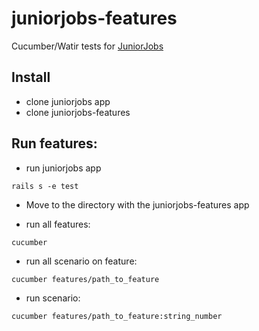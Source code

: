 # juniorjobs-features
Cucumber/Watir tests for [JuniorJobs](https://github.com/howtohireme/juniorjobs.ru)
## Install
- clone juniorjobs app
- clone juniorjobs-features

## Run features:
- run juniorjobs app
```shell
rails s -e test
```
- Move to the directory with the juniorjobs-features app

- run all features:
```shell
cucumber
```
- run all scenario on feature:
```shell
cucumber features/path_to_feature
```
- run scenario:
```shell
cucumber features/path_to_feature:string_number
```
